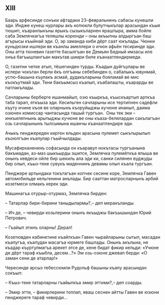 ## XIII

Баарь арфесинде сонъки афтадаки 23-февральнинъ сабасы кунешли эди.
Индже кунеш нурлары акъ копюкли булутчыкълар арасындан къыя тюшип, къаранлыкъны ярыкъ сызыкъларнен яраштыра, амма бойле саба Землячкагъа теляшлы корюнди  – оны акъылны алдыргъан баш агърысы къыйнай эди.
О, эр заманда киби дёрт саат юкълады.
Чюнки куньдюзки ишлери ве къанлы амеллери о ичюн афьён тесиринде эди.
Оны атта тюневин газетте басылгъан ве Демьян Бедный имзасы иле онъа багъышлангъан макътав шиири биле къанаатлендирмеди.

О, газетни четке атып, тёшегинден турды.
Къадын дуйгъулары ве ислери чокътан берли ёкъ олгъаны себебинден о, сабалыкъ ювунмай, устю-башына къулакъ асмай, дудакъларыны бояламай ве мис къокъутмай эди.
Тени бакъымсыз къалып, къабалашты, къарарды ве патлакълады.

Сачларыны берберге ишанмайып, озю къыркъа, къыскъартып арткъа таба тарап, яткъыза эди.
Кесильген сачларыны исе тертипнен садефли къуту ичине къоя ве оларнынъ къоруйыджы кучюне инанып, даима озюнен комиссар чантасында ташый тургъан.
 Оны тек эки – инкъиляпнынъ арытыджы кучюне ве оны къаза-белялардан сакълагъан озь сачларынынъ тылсымына ишанчы къанаатлендире эди.

Ачыкъ пенджереден кирген ельден арасына пулемет сыкътырылып къоюлгъан къапулар гъыйчылдады.

Мусафирханенинъ софасында он къаравул нокътасы тургъанына бакъмадан, аз-маз шыкъырды эшитсе, Землячка пулемёткъа япыша ве онынъ кевдеси ойле бир шекиль ала эди ки, санки силянен вуджуды бир олып, къыз-теке сувукъ маденнинъ девамы олып къала тургъан.

Пенджере артындаки токътагъан копчек сесине коре, Землячка Гавен автомобильде кельгенини анълады.
Бир сааттан матросларнынъ арбий козетмеси олмакъ керек эди.

Машинагъа отурыр-отурмаз, Землячка бирден:

– Татарлар бири-бирини таныдылармы?,– деп меракъланды.

– Ич де, – чевирди козьлерини онынъ якъыджы бакъышындан Юрий Петрович.

– Гъайып этинъ оларны!
Дерал!

Козетювден кабинетине къайткъан Гавен чырайларыны сытып, масадан къапугъа, къапудан масагъа юрмеге башлады.
Онынъ акълына, не къадар къуртулмагъа арекет этсе де, кене бидат фикир кельди:
«Учюне де дёрт тараф къыбла, десем…?»
Эм озь-озюне джевап берди:
«О заман сени де атарлар!»

Чересинде арсыз тебессюмли Рудольф башыны къапу арасындан сокъып:

– Къыз-теке татарларны гъайыпкъа эмир эттими?,– деп соарды.

– Эмир этти, – фикирлерини топлап, яваш сеснен айтты Гавен ве юзюни пенджереге тараф чевирди…
